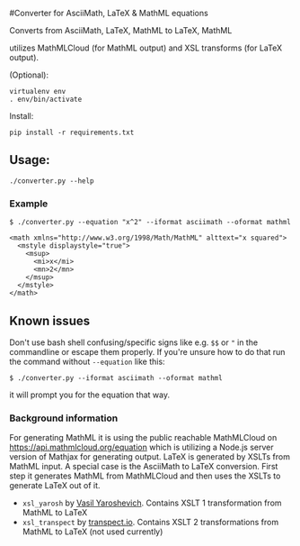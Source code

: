 #Converter for AsciiMath, LaTeX & MathML equations

Converts from AsciiMath, LaTeX, MathML to LaTeX, MathML

utilizes MathMLCloud (for MathML output) and XSL transforms (for LaTeX output).

(Optional):
```
virtualenv env
. env/bin/activate
```

Install:
```
pip install -r requirements.txt
```

## Usage:

```
./converter.py --help
```

### Example

```
$ ./converter.py --equation "x^2" --iformat asciimath --oformat mathml

<math xmlns="http://www.w3.org/1998/Math/MathML" alttext="x squared">
  <mstyle displaystyle="true">
    <msup>
      <mi>x</mi>
      <mn>2</mn>
    </msup>
  </mstyle>
</math>
```

## Known issues

Don't use bash shell confusing/specific signs like e.g. `$$` or `"` in the commandline or escape them properly. If you're unsure how to do that run the command without `--equation` like this:

```
$ ./converter.py --iformat asciimath --oformat mathml
```

it will prompt you for the equation that way.

### Background information

For generating MathML it is using the public reachable MathMLCloud on https://api.mathmlcloud.org/equation which is utilizing a Node.js server version of Mathjax for generating output.
LaTeX is generated by XSLTs from MathML input.
A special case is the AsciiMath to LaTeX conversion. First step it generates MathML from MathMLCloud and then uses the XSLTs to generate LaTeX out of it.

* `xsl_yarosh` by [Vasil Yaroshevich](http://www.raleigh.ru/MathML/mmltex/). Contains XSLT 1 transformation from MathML to LaTeX
* `xsl_transpect` by [transpect.io](https://github.com/transpect/mml2tex). Contains XSLT 2 transformations from MathML to LaTeX (not used currently)